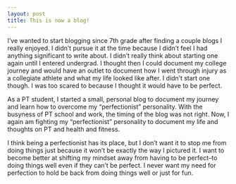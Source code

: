 ```yaml
---
layout: post
title: This is now a blog!
---
```


I’ve wanted to start blogging since 7th grade after finding a couple blogs I really enjoyed.  I didn’t pursue it at the time because I didn’t feel I had anything significant to write about.  I didn’t really think about starting one again until I entered undergrad.  I thought then I could document my college journey and would have an outlet to document how I went through injury as a collegiate athlete and what my life looked like after.  I didn’t start one though.  I was too scared to because I thought it would have to be perfect.  

As a PT student, I started a small, personal blog to document my journey and learn how to overcome my “perfectionist” personality.  With the busyness of PT school and work, the timing of the blog was not right. Now, I again am fighting my “perfectionist” personality to document my life and thoughts on PT and health and fitness.

I think being a perfectionist has its place, but I don’t want it to stop me from doing things just because it won’t be exactly the way I pictured it.  I want to become better at shifting my mindset away from having to be perfect–to doing things well even if they can’t be perfect. I never want my need for perfection to hold be back from doing things well or just for fun.